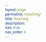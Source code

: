 ```yaml
---
layout: page
permalink: /teaching/
title: Teaching
description: 
nav: true
nav_order: 6
---
```



<head>
    <meta charset="UTF-8">
    <meta name="viewport" content="width=device-width, initial-scale=1.0">
    <link rel="stylesheet" href="https://cdnjs.cloudflare.com/ajax/libs/font-awesome/6.4.0/css/all.min.css">
    <style>
        * {
            margin: 0;
            padding: 0;
            box-sizing: border-box;
            font-family: 'Segoe UI', Tahoma, Geneva, Verdana, sans-serif;
        }
        
        .container {
            max-width: 1000px;
            margin: 0 auto;
        }
        
        header {
            margin-bottom: 3rem;
        }
        
        .courses-container {
            display: flex;
            flex-direction: column;
            gap: 1.5rem;
        }
        
        .course-card {
            border: 1px solid #e0e6ed;
            background: var(--global-card-bg-color);
            box-shadow: 0 10px 30px rgba(0, 0, 0, 0.08);
            padding: 1.8rem;
            display: flex;
            align-items: flex-start;
            transition: transform 0.3s ease, box-shadow 0.3s ease;
            position: relative;
            overflow: hidden;
        }
        
        .course-card:hover {
            transform: translateY(-5px);
            box-shadow: 0 15px 35px rgba(0, 0, 0, 0.12);
        }
        
        .course-card::before {
            content: '';
            position: absolute;
            top: 0;
            left: 0;
            width: 6px;
            height: 100%;
            background: linear-gradient(to bottom, #3498db, #2c3e50);
        }
        
        .course-icon {
            background: linear-gradient(135deg, #3498db 0%, #2c3e50 100%);
            width: 60px;
            height: 60px;
            border-radius: 50%;
            display: flex;
            align-items: center;
            justify-content: center;
            margin-right: 1.5rem;
            flex-shrink: 0;
        }
        
        .course-icon i {
            font-size: 1.8rem;
            color: white;
        }
        
        .course-content {
            flex-grow: 1;
        }
        
        .course-title {
            font-size: 1.5rem;
            color: var(--global-theme-color);
            margin-bottom: 0.8rem;
            font-weight: 600;
        }
        
        .course-period {
            display: inline-block;
            background: linear-gradient(to right, #e3f2fd, #bbdefb);
            color: #1565c0;
            padding: 0.4rem 1rem;
            border-radius: 20px;
            font-size: 0.9rem;
            font-weight: 500;
            margin-bottom: 1rem;
        }
        
        .semester-tags {
            display: flex;
            flex-wrap: wrap;
            gap: 0.6rem;
            margin-top: 1rem;
        }
        
        .semester-tag {
            background: #f5f7fa;
            padding: 0.4rem 0.8rem;
            border-radius: 6px;
            font-size: 0.85rem;
            display: flex;
            align-items: center;
            border: 1px solid #e0e6ed;
        }
        
        .semester-tag i {
            margin-right: 0.4rem;
            color: #3498db;
            font-size: 0.7rem;
        }
        
        .spring {
            background: #e8f5e9;
            color: #388e3c;
            border-color: #c8e6c9;
        }
        
        .fall {
            background: #e3f2fd;
            color: #1565c0;
            border-color: #bbdefb;
        }
        
        .graduated {
            background: #f3e5f5;
            color: #7b1fa2;
            border-color: #e1bee7;
        }
        
        footer {
            text-align: center;
            margin-top: 3rem;
            color: #7f8c8d;
            font-size: 0.9rem;
        }
        
        @media (max-width: 768px) {
            .course-card {
                flex-direction: column;
                align-items: center;
                text-align: center;
            }
            
            .course-icon {
                margin-right: 0;
                margin-bottom: 1.2rem;
            }
            
            .semester-tags {
                justify-content: center;
            }
        }
    </style>
</head>
<body>
    <div class="container">
        <div class="courses-container">   
            <div class="course-card">
                <div class="course-icon">
                    <i class="fas fa-calculator"></i>
                </div>
                <div class="course-content">
                    <h2 class="course-title">Numerical Analysis</h2>
                    <span class="course-period">The autumn of each year from 2016 to 2025</span>
                    <p>Advanced course covering numerical methods for solving mathematical problems, including interpolation, differentiation, integration, and differential equations.</p>
                </div>
            </div>
            <div class="course-card">
                <div class="course-icon">
                    <i class="fas fa-brain"></i>
                </div>
                <div class="course-content">
                    <h2 class="course-title">Mathematical Logics</h2>
                    <span class="course-period">The autumn of each year from 2017 to 2022</span>
                    <span class="course-period">Spring 2024 and Spring 2025</span>
                    <p>Graduate-level course exploring advanced topics in mathematical logic, including set theory, model theory, and proof theory.</p>
                    <!-- <div class="semester-tags">
                        <span class="semester-tag spring"><i class="fas fa-seedling"></i> Spring 2017</span>
                        <span class="semester-tag spring"><i class="fas fa-seedling"></i> Spring 2024</span>
                        <span class="semester-tag spring"><i class="fas fa-seedling"></i> Spring 2025</span>
                        <span class="semester-tag fall"><i class="fas fa-leaf"></i> Fall 2017</span>
                        <span class="semester-tag fall"><i class="fas fa-leaf"></i> Fall 2018</span>
                        <span class="semester-tag fall"><i class="fas fa-leaf"></i> Fall 2019</span>
                        <span class="semester-tag fall"><i class="fas fa-leaf"></i> Fall 2020</span>
                        <span class="semester-tag fall"><i class="fas fa-leaf"></i> Fall 2021</span>
                        <span class="semester-tag fall"><i class="fas fa-leaf"></i> Fall 2022</span>
                    </div> -->
                </div>
            </div>
        </div>
    </div>
</body>
